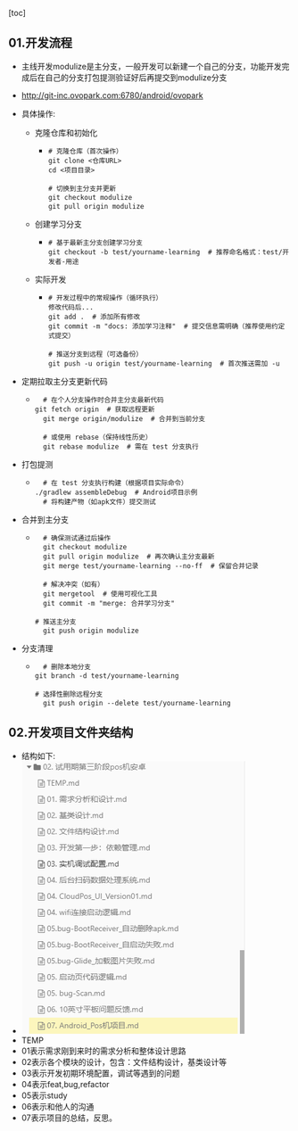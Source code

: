 [toc]

## 01.开发流程

- 主线开发modulize是主分支，一般开发可以新建一个自己的分支，功能开发完成后在自己的分支打包提测验证好后再提交到modulize分支

- http://git-inc.ovopark.com:6780/android/ovopark

- 具体操作:

  - 克隆仓库和初始化

    - ```
      # 克隆仓库（首次操作）
      git clone <仓库URL>
      cd <项目目录>    
      
      # 切换到主分支并更新
      git checkout modulize
      git pull origin modulize
      ```
  - 创建学习分支

    - ```
      # 基于最新主分支创建学习分支
      git checkout -b test/yourname-learning  # 推荐命名格式：test/开发者-用途
      ```
  
  - 实际开发
  
    - ```
      # 开发过程中的常规操作（循环执行）
      修改代码后...
      git add .  # 添加所有修改
      git commit -m "docs: 添加学习注释"  # 提交信息需明确（推荐使用约定式提交）
      
      # 推送分支到远程（可选备份）
      git push -u origin test/yourname-learning  # 首次推送需加 -u
      ```
  
- 定期拉取主分支更新代码
  
  - ```
      # 在个人分支操作时合并主分支最新代码
    git fetch origin  # 获取远程更新
      git merge origin/modulize  # 合并到当前分支
      
      # 或使用 rebase（保持线性历史）
      git rebase modulize  # 需在 test 分支执行
    ```
  
- 打包提测
  
  - ```
      # 在 test 分支执行构建（根据项目实际命令）
    ./gradlew assembleDebug  # Android项目示例
      # 将构建产物（如apk文件）提交测试
    ```
  
- 合并到主分支
  
  - ```
      # 确保测试通过后操作
      git checkout modulize
      git pull origin modulize  # 再次确认主分支最新
      git merge test/yourname-learning --no-ff  # 保留合并记录
      
      # 解决冲突（如有）
      git mergetool  # 使用可视化工具
      git commit -m "merge: 合并学习分支"
      
    # 推送主分支
      git push origin modulize
    ```
  
- 分支清理
  
  - ```
      # 删除本地分支
    git branch -d test/yourname-learning
      
    # 选择性删除远程分支
      git push origin --delete test/yourname-learning
    ```
  

## 02.开发项目文件夹结构

- 结构如下:
- ![image-20250606150139964](../../_pic_/image-20250606150139964.png)
- TEMP
- 01表示需求刚到来时的需求分析和整体设计思路
- 02表示各个模块的设计，包含：文件结构设计，基类设计等
- 03表示开发初期环境配置，调试等遇到的问题
- 04表示feat,bug,refactor
- 05表示study
- 06表示和他人的沟通
- 07表示项目的总结，反思。